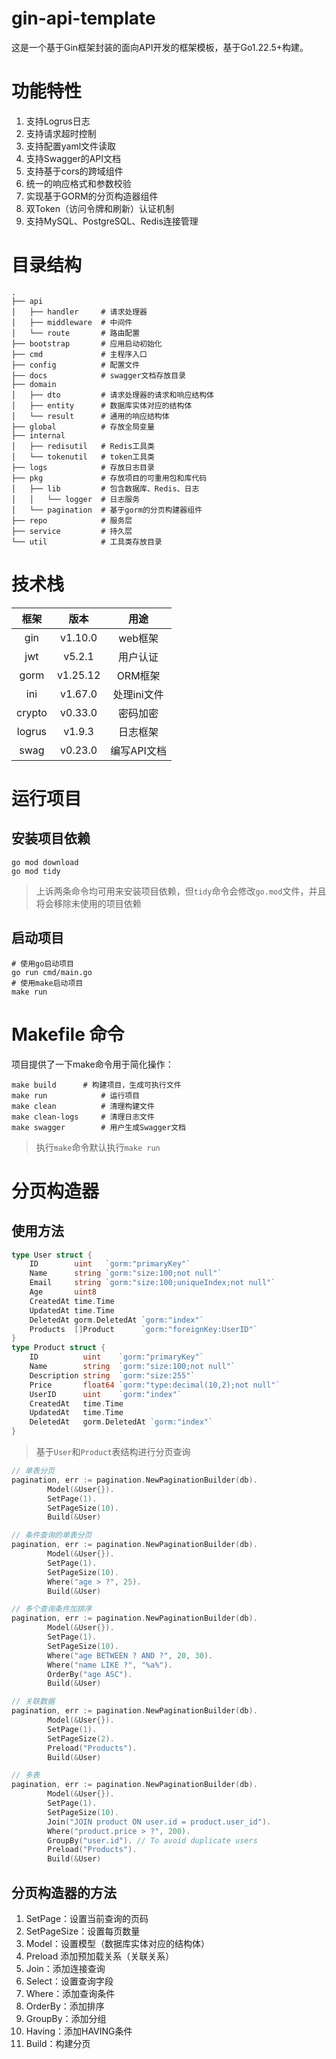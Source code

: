 # gin-api-template
这是一个基于Gin框架封装的面向API开发的框架模板，基于Go1.22.5+构建。
# 功能特性
1. 支持Logrus日志
2. 支持请求超时控制
3. 支持配置yaml文件读取
4. 支持Swagger的API文档
5. 支持基于cors的跨域组件
6. 统一的响应格式和参数校验
7. 实现基于GORM的分页构造器组件
8. 双Token（访问令牌和刷新）认证机制
9. 支持MySQL、PostgreSQL、Redis连接管理
# 目录结构
```
.
├── api
│   ├── handler     # 请求处理器
│   ├── middleware  # 中间件
│   └── route       # 路由配置
├── bootstrap       # 应用启动初始化
├── cmd             # 主程序入口
├── config          # 配置文件
├── docs            # swagger文档存放目录
├── domain
│   ├── dto         # 请求处理器的请求和响应结构体
│   ├── entity      # 数据库实体对应的结构体
│   └── result      # 通用的响应结构体
├── global			# 存放全局变量
├── internal
│   ├── redisutil   # Redis工具类
│   └── tokenutil   # token工具类
├── logs            # 存放日志目录
├── pkg				# 存放项目的可重用包和库代码
│   ├── lib			# 包含数据库、Redis、日志
│   │   └── logger  # 日志服务
│   └── pagination  # 基于gorm的分页构建器组件
├── repo            # 服务层
├── service         # 持久层
└── util            # 工具类存放目录

```
# 技术栈
|  框架  |   版本   |    用途     |
| :----: | :------: | :---------: |
|  gin   | v1.10.0  |   web框架   |
|  jwt   |  v5.2.1  |  用户认证   |
|  gorm  | v1.25.12 |   ORM框架   |
|  ini   | v1.67.0  | 处理ini文件 |
| crypto | v0.33.0  |  密码加密   |
| logrus |  v1.9.3  |  日志框架   |
|  swag  | v0.23.0  | 编写API文档 |

# 运行项目
## 安装项目依赖
```
go mod download
go mod tidy
```
> 上诉两条命令均可用来安装项目依赖，但`tidy`命令会修改`go.mod`文件，并且将会移除未使用的项目依赖

## 启动项目
```
# 使用go启动项目
go run cmd/main.go
# 使用make启动项目
make run
```
# Makefile 命令
项目提供了一下make命令用于简化操作：
```
make build      # 构建项目，生成可执行文件
make run            # 运行项目
make clean          # 清理构建文件
make clean-logs     # 清理日志文件
make swagger        # 用户生成Swagger文档
```
> 执行`make`命令默认执行`make run`

# 分页构造器
## 使用方法
```go
type User struct {
	ID        uint   `gorm:"primaryKey"`
	Name      string `gorm:"size:100;not null"`
	Email     string `gorm:"size:100;uniqueIndex;not null"`
	Age       uint8
	CreatedAt time.Time
	UpdatedAt time.Time
	DeletedAt gorm.DeletedAt `gorm:"index"`
	Products  []Product      `gorm:"foreignKey:UserID"`
}
type Product struct {
	ID          uint    `gorm:"primaryKey"`
	Name        string  `gorm:"size:100;not null"`
	Description string  `gorm:"size:255"`
	Price       float64 `gorm:"type:decimal(10,2);not null"`
	UserID      uint    `gorm:"index"`
	CreatedAt   time.Time
	UpdatedAt   time.Time
	DeletedAt   gorm.DeletedAt `gorm:"index"`
}
```
>基于`User`和`Product`表结构进行分页查询
```go
// 单表分页
pagination, err := pagination.NewPaginationBuilder(db).
		Model(&User{}).
		SetPage(1).
		SetPageSize(10).
		Build(&User)

// 条件查询的单表分页
pagination, err := pagination.NewPaginationBuilder(db).
		Model(&User{}).
		SetPage(1).
		SetPageSize(10).
		Where("age > ?", 25).
		Build(&User)

// 多个查询条件加排序
pagination, err := pagination.NewPaginationBuilder(db).
		Model(&User{}).
		SetPage(1).
		SetPageSize(10).
		Where("age BETWEEN ? AND ?", 20, 30).
		Where("name LIKE ?", "%a%").
		OrderBy("age ASC").
		Build(&User)

// 关联数据
pagination, err := pagination.NewPaginationBuilder(db).
		Model(&User{}).
		SetPage(1).
		SetPageSize(2).
		Preload("Products").
		Build(&User)

// 多表
pagination, err := pagination.NewPaginationBuilder(db).
		Model(&User{}).
		SetPage(1).
		SetPageSize(10).
		Join("JOIN product ON user.id = product.user_id").
		Where("product.price > ?", 200).
		GroupBy("user.id"). // To avoid duplicate users
		Preload("Products").
		Build(&User)
```
## 分页构造器的方法
1. SetPage：设置当前查询的页码
2. SetPageSize：设置每页数量
3. Model：设置模型（数据库实体对应的结构体）
4. Preload 添加预加载关系（关联关系）
5. Join：添加连接查询
6. Select：设置查询字段
7. Where：添加查询条件
8. OrderBy：添加排序
9. GroupBy：添加分组
10. Having：添加HAVING条件
11. Build：构建分页